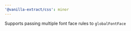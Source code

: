 ```yaml
---
'@vanilla-extract/css': minor
---
```


Supports passing multiple font face rules to `globalFontFace`
